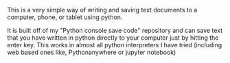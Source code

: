 This is a very simple way of writing and saving text documents to a computer, phone, or tablet using python.

It is built off of my "Python console save code" repository and can save text that you have written in python directly to your computer just by hitting the enter key. This works in almost all python interpreters I have tried
(including web based ones like, Pythonanywhere or jupyter notebook)
